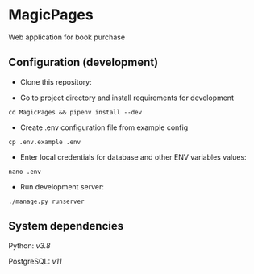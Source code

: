 # MagicPages
Web application for book purchase

## Configuration (development)

* Clone this repository:

* Go to project directory and install requirements for development
```
cd MagicPages && pipenv install --dev
```

* Create .env configuration file from example config
```
cp .env.example .env
```

* Enter local credentials for database and other ENV variables values:
```
nano .env
```

* Run development server:

```
./manage.py runserver
```


## System dependencies

Python: *v3.8*

PostgreSQL: *v11*
